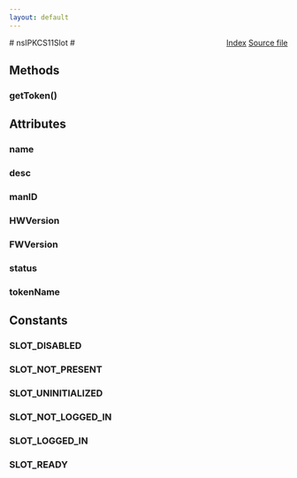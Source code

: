 ```yaml
---
layout: default
---
```

<div class='links' style='float:right'><a href="../index.html">Index</a>
<a href="http://dxr.mozilla.org/mozilla-central/source/security/manager/ssl/public/nsIPKCS11Slot.idl">Source file</a>
</div>
# nsIPKCS11Slot #

## Methods ##

### getToken() ###

## Attributes ##

### name ###

### desc ###

### manID ###

### HWVersion ###

### FWVersion ###

### status ###

### tokenName ###

## Constants ##

### SLOT_DISABLED ###

### SLOT_NOT_PRESENT ###

### SLOT_UNINITIALIZED ###

### SLOT_NOT_LOGGED_IN ###

### SLOT_LOGGED_IN ###

### SLOT_READY ###
